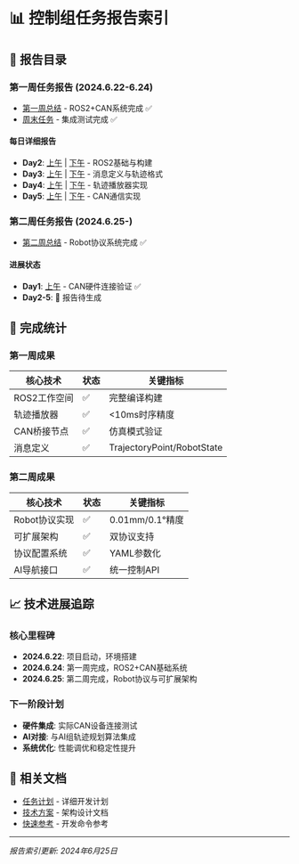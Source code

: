 # 📊 控制组任务报告索引

## 📁 报告目录

### 第一周任务报告 (2024.6.22-6.24)
- [第一周总结](./week1/第一周总结报告.md) - ROS2+CAN系统完成 ✅
- [周末任务](./week1/周末任务1-启动文件创建完成报告.md) - 集成测试完成 ✅

#### 每日详细报告
- **Day2**: [上午](./week1/day2/Day2上午任务完成报告.md) | [下午](./week1/day2/Day2下午任务完成报告.md) - ROS2基础与构建
- **Day3**: [上午](./week1/day3/Day3上午任务完成报告.md) | [下午](./week1/day3/Day3下午任务完成报告.md) - 消息定义与轨迹格式
- **Day4**: [上午](./week1/day4/Day4上午任务完成报告.md) | [下午](./week1/day4/Day4下午任务完成报告.md) - 轨迹播放器实现
- **Day5**: [上午](./week1/day5/Day5上午任务完成报告.md) | [下午](./week1/day5/Day5下午任务完成报告.md) - CAN通信实现

### 第二周任务报告 (2024.6.25-)
- [第二周总结](./week2/第二周总结报告.md) - Robot协议系统完成 ✅

#### 进展状态
- **Day1**: [上午](./week2/day1/上午任务完成报告.md) - CAN硬件连接验证 ✅
- **Day2-5**: 📝 报告待生成

## 🎯 完成统计

### 第一周成果
| 核心技术 | 状态 | 关键指标 |
|----------|------|----------|
| ROS2工作空间 | ✅ | 完整编译构建 |
| 轨迹播放器 | ✅ | <10ms时序精度 |
| CAN桥接节点 | ✅ | 仿真模式验证 |
| 消息定义 | ✅ | TrajectoryPoint/RobotState |

### 第二周成果
| 核心技术 | 状态 | 关键指标 |
|----------|------|----------|
| Robot协议实现 | ✅ | 0.01mm/0.1°精度 |
| 可扩展架构 | ✅ | 双协议支持 |
| 协议配置系统 | ✅ | YAML参数化 |
| AI导航接口 | ✅ | 统一控制API |

## 📈 技术进展追踪

### 核心里程碑
- **2024.6.22**: 项目启动，环境搭建
- **2024.6.24**: 第一周完成，ROS2+CAN基础系统
- **2024.6.25**: 第二周完成，Robot协议与可扩展架构

### 下一阶段计划
- **硬件集成**: 实际CAN设备连接测试
- **AI对接**: 与AI组轨迹规划算法集成
- **系统优化**: 性能调优和稳定性提升

## 🔗 相关文档

- [任务计划](../plans/) - 详细开发计划
- [技术方案](../technical-specs/) - 架构设计文档
- [快速参考](../quick-reference/) - 开发命令参考

---
*报告索引更新: 2024年6月25日* 